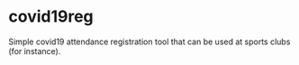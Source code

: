# covid19reg

Simple covid19 attendance registration tool that can be used at sports clubs (for instance).
